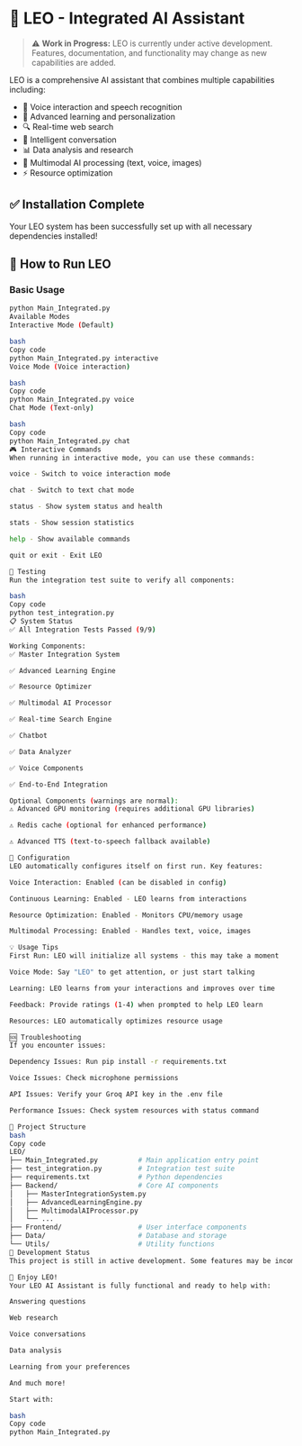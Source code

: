 # 🌟 LEO - Integrated AI Assistant  

> ⚠️ **Work in Progress:** LEO is currently under active development.  
> Features, documentation, and functionality may change as new capabilities are added.

LEO is a comprehensive AI assistant that combines multiple capabilities including:

- 🎤 Voice interaction and speech recognition  
- 🧠 Advanced learning and personalization  
- 🔍 Real-time web search  
- 💬 Intelligent conversation  
- 📊 Data analysis and research  
- 🎨 Multimodal AI processing (text, voice, images)  
- ⚡ Resource optimization  

## ✅ Installation Complete  

Your LEO system has been successfully set up with all necessary dependencies installed!

## 🚀 How to Run LEO  

### Basic Usage  
```bash
python Main_Integrated.py
Available Modes
Interactive Mode (Default)

bash
Copy code
python Main_Integrated.py interactive
Voice Mode (Voice interaction)

bash
Copy code
python Main_Integrated.py voice
Chat Mode (Text-only)

bash
Copy code
python Main_Integrated.py chat
🎮 Interactive Commands
When running in interactive mode, you can use these commands:

voice - Switch to voice interaction mode

chat - Switch to text chat mode

status - Show system status and health

stats - Show session statistics

help - Show available commands

quit or exit - Exit LEO

🧪 Testing
Run the integration test suite to verify all components:

bash
Copy code
python test_integration.py
📋 System Status
✅ All Integration Tests Passed (9/9)

Working Components:
✅ Master Integration System

✅ Advanced Learning Engine

✅ Resource Optimizer

✅ Multimodal AI Processor

✅ Real-time Search Engine

✅ Chatbot

✅ Data Analyzer

✅ Voice Components

✅ End-to-End Integration

Optional Components (warnings are normal):
⚠️ Advanced GPU monitoring (requires additional GPU libraries)

⚠️ Redis cache (optional for enhanced performance)

⚠️ Advanced TTS (text-to-speech fallback available)

🔧 Configuration
LEO automatically configures itself on first run. Key features:

Voice Interaction: Enabled (can be disabled in config)

Continuous Learning: Enabled - LEO learns from interactions

Resource Optimization: Enabled - Monitors CPU/memory usage

Multimodal Processing: Enabled - Handles text, voice, images

💡 Usage Tips
First Run: LEO will initialize all systems - this may take a moment

Voice Mode: Say "LEO" to get attention, or just start talking

Learning: LEO learns from your interactions and improves over time

Feedback: Provide ratings (1-4) when prompted to help LEO learn

Resources: LEO automatically optimizes resource usage

🆘 Troubleshooting
If you encounter issues:

Dependency Issues: Run pip install -r requirements.txt

Voice Issues: Check microphone permissions

API Issues: Verify your Groq API key in the .env file

Performance Issues: Check system resources with status command

📁 Project Structure
bash
Copy code
LEO/
├── Main_Integrated.py          # Main application entry point
├── test_integration.py         # Integration test suite
├── requirements.txt            # Python dependencies
├── Backend/                    # Core AI components
│   ├── MasterIntegrationSystem.py
│   ├── AdvancedLearningEngine.py
│   ├── MultimodalAIProcessor.py
│   └── ...
├── Frontend/                   # User interface components
├── Data/                       # Database and storage
└── Utils/                      # Utility functions
🚧 Development Status
This project is still in active development. Some features may be incomplete or subject to change. Contributions, testing, and feedback are welcome.

🎉 Enjoy LEO!
Your LEO AI Assistant is fully functional and ready to help with:

Answering questions

Web research

Voice conversations

Data analysis

Learning from your preferences

And much more!

Start with:

bash
Copy code
python Main_Integrated.py
